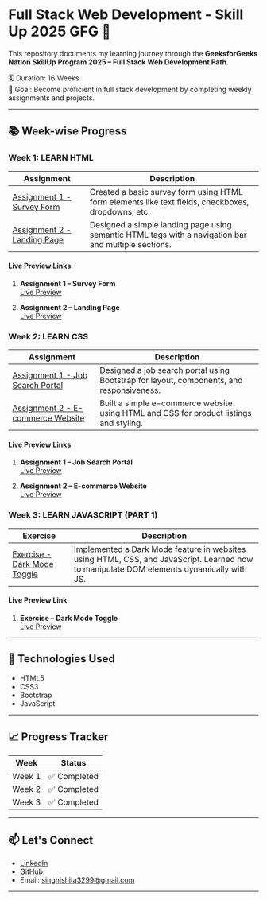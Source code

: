 # Full Stack Web Development - Skill Up 2025 GFG 🚀

This repository documents my learning journey through the **GeeksforGeeks Nation SkillUp Program 2025 – Full Stack Web Development Path**.

🗓️ Duration: 16 Weeks  
🎯 Goal: Become proficient in full stack development by completing weekly assignments and projects.

---

## 📚 Week-wise Progress

### Week 1: LEARN HTML

| Assignment | Description |
|------------|-------------|
| [Assignment 1 - Survey Form](./Week-01/Assignment-1) | Created a basic survey form using HTML form elements like text fields, checkboxes, dropdowns, etc. |
| [Assignment 2 - Landing Page](./Week-01/Assignment-2) | Designed a simple landing page using semantic HTML tags with a navigation bar and multiple sections. |

#### Live Preview Links

1. **Assignment 1 – Survey Form**  
   [Live Preview](https://htmlpreview.github.io/?https://github.com/InsaneIshita/FullStack-SkillUp-GFG/blob/main/Week-01/Assignment-1/survey_form.html)

2. **Assignment 2 – Landing Page**  
   [Live Preview](https://htmlpreview.github.io/?https://github.com/InsaneIshita/FullStack-SkillUp-GFG/blob/main/Week-01/Assignment-2/landing_page.html)

### Week 2: LEARN CSS

| Assignment | Description |
|------------|-------------|
| [Assignment 1 - Job Search Portal](./Week-02/Assignment-1) | Designed a job search portal using Bootstrap for layout, components, and responsiveness. |
| [Assignment 2 - E-commerce Website](./Week-02/Assignment-2) | Built a simple e-commerce website using HTML and CSS for product listings and styling. |

#### Live Preview Links 

1. **Assignment 1 – Job Search Portal**  
   [Live Preview](https://htmlpreview.github.io/?https://github.com/InsaneIshita/FullStack-SkillUp-GFG/blob/main/Week-02/Assignment-1/job_portal.html)

2. **Assignment 2 – E-commerce Website**  
   [Live Preview](https://htmlpreview.github.io/?https://github.com/InsaneIshita/FullStack-SkillUp-GFG/blob/main/Week-02/Assignment-2/index.html)

### Week 3: LEARN JAVASCRIPT (PART 1)

| Exercise | Description |
|----------|-------------|
| [Exercise - Dark Mode Toggle](./Week-03/Exercise) | Implemented a Dark Mode feature in websites using HTML, CSS, and JavaScript. Learned how to manipulate DOM elements dynamically with JS. |

#### Live Preview Link

1. **Exercise – Dark Mode Toggle**  
   [Live Preview](https://htmlpreview.github.io/?https://github.com/InsaneIshita/FullStack-SkillUp-GFG/blob/main/Week-03/Exercise/darkModeToggle.html)
   
---

## 📌 Technologies Used

- HTML5  
- CSS3  
- Bootstrap  
- JavaScript  

---

## 📈 Progress Tracker

| Week | Status |
|------|--------|
| Week 1 | ✅ Completed |
| Week 2 | ✅ Completed |
| Week 3 | ✅ Completed |


---

## 📫 Let's Connect

- [LinkedIn](https://www.linkedin.com/in/ishitasingh3299/)
- [GitHub](https://github.com/InsaneIshita)
- Email: singhishita3299@gmail.com 

---
